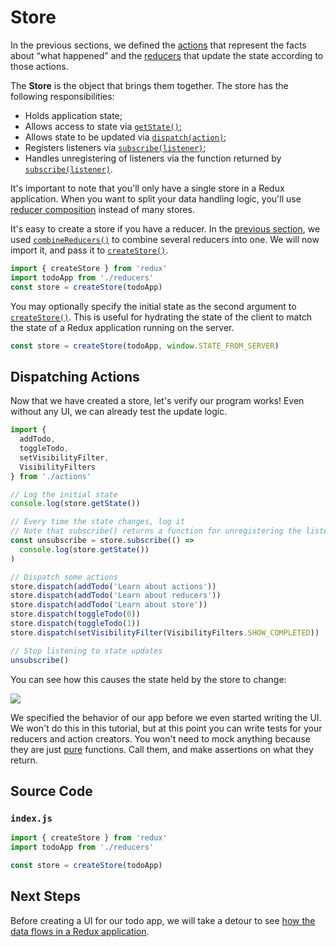 # Store

In the previous sections, we defined the [actions](actions.md) that represent the facts about “what happened” and the [reducers](reducers.md) that update the state according to those actions.

The **Store** is the object that brings them together. The store has the following responsibilities:

* Holds application state;
* Allows access to state via [`getState()`](../api/store.md#getState);
* Allows state to be updated via [`dispatch(action)`](../api/store.md#dispatch);
* Registers listeners via [`subscribe(listener)`](../api/store.md#subscribe);
* Handles unregistering of listeners via the function returned by [`subscribe(listener)`](../api/store.md#subscribe).

It's important to note that you'll only have a single store in a Redux application. When you want to split your data handling logic, you'll use [reducer composition](reducers.md#splitting-reducers) instead of many stores.

It's easy to create a store if you have a reducer. In the [previous section](reducers.md), we used [`combineReducers()`](../api/combinereducers.md) to combine several reducers into one. We will now import it, and pass it to [`createStore()`](../api/createstore.md).

```javascript
import { createStore } from 'redux'
import todoApp from './reducers'
const store = createStore(todoApp)
```

You may optionally specify the initial state as the second argument to [`createStore()`](../api/createstore.md). This is useful for hydrating the state of the client to match the state of a Redux application running on the server.

```javascript
const store = createStore(todoApp, window.STATE_FROM_SERVER)
```

## Dispatching Actions

Now that we have created a store, let's verify our program works! Even without any UI, we can already test the update logic.

```javascript
import {
  addTodo,
  toggleTodo,
  setVisibilityFilter,
  VisibilityFilters
} from './actions'

// Log the initial state
console.log(store.getState())

// Every time the state changes, log it
// Note that subscribe() returns a function for unregistering the listener
const unsubscribe = store.subscribe(() =>
  console.log(store.getState())
)

// Dispatch some actions
store.dispatch(addTodo('Learn about actions'))
store.dispatch(addTodo('Learn about reducers'))
store.dispatch(addTodo('Learn about store'))
store.dispatch(toggleTodo(0))
store.dispatch(toggleTodo(1))
store.dispatch(setVisibilityFilter(VisibilityFilters.SHOW_COMPLETED))

// Stop listening to state updates
unsubscribe()
```

You can see how this causes the state held by the store to change:

![](http://i.imgur.com/zMMtoMz.png)

We specified the behavior of our app before we even started writing the UI. We won't do this in this tutorial, but at this point you can write tests for your reducers and action creators. You won't need to mock anything because they are just [pure](../introduction/threeprinciples.md#changes-are-made-with-pure-functions) functions. Call them, and make assertions on what they return.

## Source Code

### `index.js`

```javascript
import { createStore } from 'redux'
import todoApp from './reducers'

const store = createStore(todoApp)
```

## Next Steps

Before creating a UI for our todo app, we will take a detour to see [how the data flows in a Redux application](dataflow.md).

